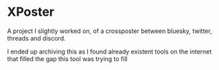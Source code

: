 # XPoster

A project I slightly worked on, of a crossposter between bluesky, twitter, threads and discord.

I ended up archiving this as I found already existent tools on the internet that filled the gap this tool was trying to fill
